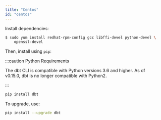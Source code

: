 ```yaml
---
title: "Centos"
id: "centos"
---
```


Install dependencies:

```bash
$ sudo yum install redhat-rpm-config gcc libffi-devel python-devel \
    openssl-devel
```

Then, install using `pip`:

:::caution Python Requirements

The dbt CLI is compatible with Python versions 3.6 and higher. As of v0.15.0, dbt is no longer compatible with Python2.

:::

```bash
pip install dbt
```

To upgrade, use:

```bash
pip install --upgrade dbt
```